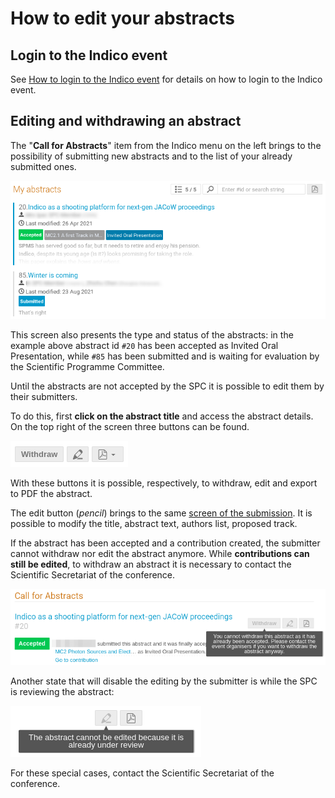 # How to edit your abstracts

## Login to the Indico event

See [How to login to the Indico event](JACoWlogin.md) for details on how to login to the Indico event.

## Editing and withdrawing an abstract

The "**Call for Abstracts**" item from the Indico menu on the left brings to the possibility of submitting new abstracts and to the list of your already submitted ones.

![](img/myabstracts.png)

This screen also presents the type and status of the abstracts: in the example above abstract id `#20` has been accepted as Invited Oral Presentation, while `#85` has been submitted and is waiting for evaluation by the Scientific Programme Committee.

Until the abstracts are not accepted by the SPC it is possible to edit them by their submitters.

To do this, first **click on the abstract title** and access the abstract details. On the top right of the screen three buttons can be found. 

![](img/threebuttons.png)

With these buttons it is possible, respectively, to withdraw, edit and export to PDF the abstract.

The edit button (*pencil*) brings to the same [screen of the submission](submission.md). It is possible to modify the title, abstract text, authors list, proposed track.

If the abstract has been accepted and a contribution created, the submitter cannot withdraw nor edit the abstract anymore. While **contributions can still be edited**, to withdraw an abstract it is necessary to contact the Scientific Secretariat of the conference.

![](img/cannotwithdraw.png)

Another state that will disable the editing by the submitter is while the SPC is reviewing the abstract:

![](img/cannotedit.png)

For these special cases, contact the Scientific Secretariat of the conference.
